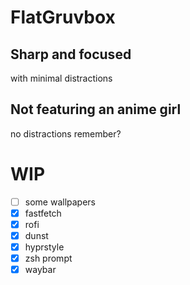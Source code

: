 # FlatGruvbox

## Sharp and focused
with minimal distractions

## Not featuring an anime girl
no distractions remember?

# WIP

* [ ] some wallpapers
* [x] fastfetch
* [x] rofi
* [x] dunst
* [x] hyprstyle
* [x] zsh prompt
* [x] waybar
